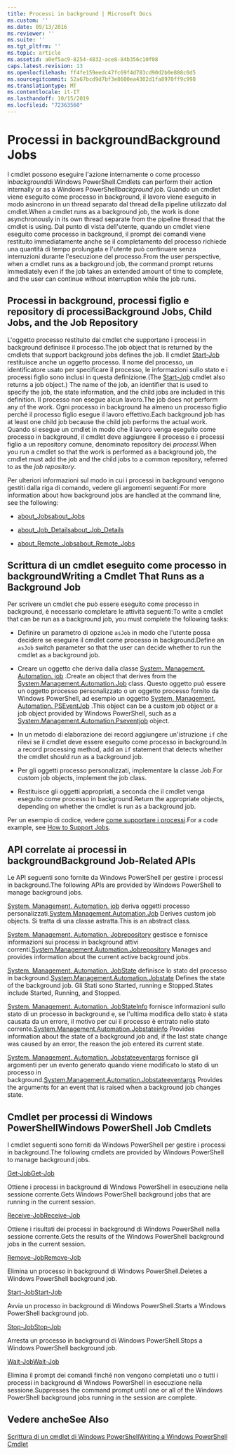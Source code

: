 ```yaml
---
title: Processi in background | Microsoft Docs
ms.custom: ''
ms.date: 09/13/2016
ms.reviewer: ''
ms.suite: ''
ms.tgt_pltfrm: ''
ms.topic: article
ms.assetid: a0ef5ac9-8254-4832-ace8-84b356c10f08
caps.latest.revision: 13
ms.openlocfilehash: ff4fe159eedc47fc69f4d783cd90d2b0e888c0d5
ms.sourcegitcommit: 52a67bcd9d7bf3e8600ea4302d1fa8970ff9c998
ms.translationtype: MT
ms.contentlocale: it-IT
ms.lasthandoff: 10/15/2019
ms.locfileid: "72363560"
---
```

# <a name="background-jobs"></a><span data-ttu-id="0ceba-102">Processi in background</span><span class="sxs-lookup"><span data-stu-id="0ceba-102">Background Jobs</span></span>

<span data-ttu-id="0ceba-103">I cmdlet possono eseguire l'azione internamente o come processo in*background*di Windows PowerShell.</span><span class="sxs-lookup"><span data-stu-id="0ceba-103">Cmdlets can perform their action internally or as a Windows PowerShell*background job*.</span></span> <span data-ttu-id="0ceba-104">Quando un cmdlet viene eseguito come processo in background, il lavoro viene eseguito in modo asincrono in un thread separato dal thread della pipeline utilizzato dal cmdlet.</span><span class="sxs-lookup"><span data-stu-id="0ceba-104">When a cmdlet runs as a background job, the work is done asynchronously in its own thread separate from the pipeline thread that the cmdlet is using.</span></span> <span data-ttu-id="0ceba-105">Dal punto di vista dell'utente, quando un cmdlet viene eseguito come processo in background, il prompt dei comandi viene restituito immediatamente anche se il completamento del processo richiede una quantità di tempo prolungata e l'utente può continuare senza interruzioni durante l'esecuzione del processo.</span><span class="sxs-lookup"><span data-stu-id="0ceba-105">From the user perspective, when a cmdlet runs as a background job, the command prompt returns immediately even if the job takes an extended amount of time to complete, and the user can continue without interruption while the job runs.</span></span>

## <a name="background-jobs-child-jobs-and-the-job-repository"></a><span data-ttu-id="0ceba-106">Processi in background, processi figlio e repository di processi</span><span class="sxs-lookup"><span data-stu-id="0ceba-106">Background Jobs, Child Jobs, and the Job Repository</span></span>

<span data-ttu-id="0ceba-107">L'oggetto processo restituito dai cmdlet che supportano i processi in background definisce il processo.</span><span class="sxs-lookup"><span data-stu-id="0ceba-107">The job object that is returned by the cmdlets that support background jobs defines the job.</span></span> <span data-ttu-id="0ceba-108">Il cmdlet [Start-Job](/powershell/module/Microsoft.PowerShell.Core/Start-Job) restituisce anche un oggetto processo. Il nome del processo, un identificatore usato per specificare il processo, le informazioni sullo stato e i processi figlio sono inclusi in questa definizione.</span><span class="sxs-lookup"><span data-stu-id="0ceba-108">(The [Start-Job](/powershell/module/Microsoft.PowerShell.Core/Start-Job) cmdlet also returns a job object.) The name of the job, an identifier that is used to specify the job, the state information, and the child jobs are included in this definition.</span></span> <span data-ttu-id="0ceba-109">Il processo non esegue alcun lavoro.</span><span class="sxs-lookup"><span data-stu-id="0ceba-109">The job does not perform any of the work.</span></span> <span data-ttu-id="0ceba-110">Ogni processo in background ha almeno un processo figlio perché il processo figlio esegue il lavoro effettivo.</span><span class="sxs-lookup"><span data-stu-id="0ceba-110">Each background job has at least one child job because the child job performs the actual work.</span></span> <span data-ttu-id="0ceba-111">Quando si esegue un cmdlet in modo che il lavoro venga eseguito come processo in background, il cmdlet deve aggiungere il processo e i processi figlio a un repository comune, denominato repository dei *processi*.</span><span class="sxs-lookup"><span data-stu-id="0ceba-111">When you run a cmdlet so that the work is performed as a background job, the cmdlet must add the job and the child jobs to a common repository, referred to as the *job repository*.</span></span>

<span data-ttu-id="0ceba-112">Per ulteriori informazioni sul modo in cui i processi in background vengono gestiti dalla riga di comando, vedere gli argomenti seguenti:</span><span class="sxs-lookup"><span data-stu-id="0ceba-112">For more information about how background jobs are handled at the command line, see the following:</span></span>

- [<span data-ttu-id="0ceba-113">about_Jobs</span><span class="sxs-lookup"><span data-stu-id="0ceba-113">about_Jobs</span></span>](/powershell/module/microsoft.powershell.core/about/about_jobs)

- [<span data-ttu-id="0ceba-114">about_Job_Details</span><span class="sxs-lookup"><span data-stu-id="0ceba-114">about_Job_Details</span></span>](/powershell/module/microsoft.powershell.core/about/about_job_details)

- [<span data-ttu-id="0ceba-115">about_Remote_Jobs</span><span class="sxs-lookup"><span data-stu-id="0ceba-115">about_Remote_Jobs</span></span>](/powershell/module/microsoft.powershell.core/about/about_remote_jobs)

## <a name="writing-a-cmdlet-that-runs-as-a-background-job"></a><span data-ttu-id="0ceba-116">Scrittura di un cmdlet eseguito come processo in background</span><span class="sxs-lookup"><span data-stu-id="0ceba-116">Writing a Cmdlet That Runs as a Background Job</span></span>

<span data-ttu-id="0ceba-117">Per scrivere un cmdlet che può essere eseguito come processo in background, è necessario completare le attività seguenti:</span><span class="sxs-lookup"><span data-stu-id="0ceba-117">To write a cmdlet that can be run as a background job, you must complete the following tasks:</span></span>

- <span data-ttu-id="0ceba-118">Definire un parametro di opzione `asJob` in modo che l'utente possa decidere se eseguire il cmdlet come processo in background.</span><span class="sxs-lookup"><span data-stu-id="0ceba-118">Define an `asJob` switch parameter so that the user can decide whether to run the cmdlet as a background job.</span></span>

- <span data-ttu-id="0ceba-119">Creare un oggetto che deriva dalla classe [System. Management. Automation. job](/dotnet/api/System.Management.Automation.Job) .</span><span class="sxs-lookup"><span data-stu-id="0ceba-119">Create an object that derives from the [System.Management.Automation.Job](/dotnet/api/System.Management.Automation.Job) class.</span></span> <span data-ttu-id="0ceba-120">Questo oggetto può essere un oggetto processo personalizzato o un oggetto processo fornito da Windows PowerShell, ad esempio un oggetto [System. Management. Automation. PSEventJob](/dotnet/api/System.Management.Automation.PSEventJob) .</span><span class="sxs-lookup"><span data-stu-id="0ceba-120">This object can be a custom job object or a job object provided by Windows PowerShell, such as a [System.Management.Automation.Pseventjob](/dotnet/api/System.Management.Automation.PSEventJob) object.</span></span>

- <span data-ttu-id="0ceba-121">In un metodo di elaborazione dei record aggiungere un'istruzione `if` che rilevi se il cmdlet deve essere eseguito come processo in background.</span><span class="sxs-lookup"><span data-stu-id="0ceba-121">In a record processing method, add an `if` statement that detects whether the cmdlet should run as a background job.</span></span>

- <span data-ttu-id="0ceba-122">Per gli oggetti processo personalizzati, implementare la classe Job.</span><span class="sxs-lookup"><span data-stu-id="0ceba-122">For custom job objects, implement the job class.</span></span>

- <span data-ttu-id="0ceba-123">Restituisce gli oggetti appropriati, a seconda che il cmdlet venga eseguito come processo in background.</span><span class="sxs-lookup"><span data-stu-id="0ceba-123">Return the appropriate objects, depending on whether the cmdlet is run as a background job.</span></span>

<span data-ttu-id="0ceba-124">Per un esempio di codice, vedere [come supportare i processi](./how-to-support-jobs.md).</span><span class="sxs-lookup"><span data-stu-id="0ceba-124">For a code example, see [How to Support Jobs](./how-to-support-jobs.md).</span></span>

## <a name="background-job-related-apis"></a><span data-ttu-id="0ceba-125">API correlate ai processi in background</span><span class="sxs-lookup"><span data-stu-id="0ceba-125">Background Job-Related APIs</span></span>

<span data-ttu-id="0ceba-126">Le API seguenti sono fornite da Windows PowerShell per gestire i processi in background.</span><span class="sxs-lookup"><span data-stu-id="0ceba-126">The following APIs are provided by Windows PowerShell to manage background jobs.</span></span>

<span data-ttu-id="0ceba-127">[System. Management. Automation. job](/dotnet/api/System.Management.Automation.Job) deriva oggetti processo personalizzati.</span><span class="sxs-lookup"><span data-stu-id="0ceba-127">[System.Management.Automation.Job](/dotnet/api/System.Management.Automation.Job) Derives custom job objects.</span></span> <span data-ttu-id="0ceba-128">Si tratta di una classe astratta.</span><span class="sxs-lookup"><span data-stu-id="0ceba-128">This is an abstract class.</span></span>

<span data-ttu-id="0ceba-129">[System. Management. Automation. Jobrepository](/dotnet/api/System.Management.Automation.JobRepository) gestisce e fornisce informazioni sui processi in background attivi correnti.</span><span class="sxs-lookup"><span data-stu-id="0ceba-129">[System.Management.Automation.Jobrepository](/dotnet/api/System.Management.Automation.JobRepository) Manages and provides information about the current active background jobs.</span></span>

<span data-ttu-id="0ceba-130">[System. Management. Automation. JobState](/dotnet/api/System.Management.Automation.JobState) definisce lo stato del processo in background.</span><span class="sxs-lookup"><span data-stu-id="0ceba-130">[System.Management.Automation.Jobstate](/dotnet/api/System.Management.Automation.JobState) Defines the state of the background job.</span></span> <span data-ttu-id="0ceba-131">Gli Stati sono Started, running e Stopped.</span><span class="sxs-lookup"><span data-stu-id="0ceba-131">States include Started, Running, and Stopped.</span></span>

<span data-ttu-id="0ceba-132">[System. Management. Automation. JobStateInfo](/dotnet/api/System.Management.Automation.JobStateInfo) fornisce informazioni sullo stato di un processo in background e, se l'ultima modifica dello stato è stata causata da un errore, il motivo per cui il processo è entrato nello stato corrente.</span><span class="sxs-lookup"><span data-stu-id="0ceba-132">[System.Management.Automation.Jobstateinfo](/dotnet/api/System.Management.Automation.JobStateInfo) Provides information about the state of a background job and, if the last state change was caused by an error, the reason the job entered its current state.</span></span>

<span data-ttu-id="0ceba-133">[System. Management. Automation. Jobstateeventargs](/dotnet/api/System.Management.Automation.JobStateEventArgs) fornisce gli argomenti per un evento generato quando viene modificato lo stato di un processo in background.</span><span class="sxs-lookup"><span data-stu-id="0ceba-133">[System.Management.Automation.Jobstateeventargs](/dotnet/api/System.Management.Automation.JobStateEventArgs) Provides the arguments for an event that is raised when a background job changes state.</span></span>

## <a name="windows-powershell-job-cmdlets"></a><span data-ttu-id="0ceba-134">Cmdlet per processi di Windows PowerShell</span><span class="sxs-lookup"><span data-stu-id="0ceba-134">Windows PowerShell Job Cmdlets</span></span>

<span data-ttu-id="0ceba-135">I cmdlet seguenti sono forniti da Windows PowerShell per gestire i processi in background.</span><span class="sxs-lookup"><span data-stu-id="0ceba-135">The following cmdlets are provided by Windows PowerShell to manage background jobs.</span></span>

[<span data-ttu-id="0ceba-136">Get-Job</span><span class="sxs-lookup"><span data-stu-id="0ceba-136">Get-Job</span></span>](/powershell/module/Microsoft.PowerShell.Core/Get-Job)

<span data-ttu-id="0ceba-137">Ottiene i processi in background di Windows PowerShell in esecuzione nella sessione corrente.</span><span class="sxs-lookup"><span data-stu-id="0ceba-137">Gets Windows PowerShell background jobs that are running in the current session.</span></span>

[<span data-ttu-id="0ceba-138">Receive-Job</span><span class="sxs-lookup"><span data-stu-id="0ceba-138">Receive-Job</span></span>](/powershell/module/Microsoft.PowerShell.Core/Receive-Job)

<span data-ttu-id="0ceba-139">Ottiene i risultati dei processi in background di Windows PowerShell nella sessione corrente.</span><span class="sxs-lookup"><span data-stu-id="0ceba-139">Gets the results of the Windows PowerShell background jobs in the current session.</span></span>

[<span data-ttu-id="0ceba-140">Remove-Job</span><span class="sxs-lookup"><span data-stu-id="0ceba-140">Remove-Job</span></span>](/powershell/module/Microsoft.PowerShell.Core/Remove-Job)

<span data-ttu-id="0ceba-141">Elimina un processo in background di Windows PowerShell.</span><span class="sxs-lookup"><span data-stu-id="0ceba-141">Deletes a Windows PowerShell background job.</span></span>

[<span data-ttu-id="0ceba-142">Start-Job</span><span class="sxs-lookup"><span data-stu-id="0ceba-142">Start-Job</span></span>](/powershell/module/Microsoft.PowerShell.Core/Start-Job)

<span data-ttu-id="0ceba-143">Avvia un processo in background di Windows PowerShell.</span><span class="sxs-lookup"><span data-stu-id="0ceba-143">Starts a Windows PowerShell background job.</span></span>

[<span data-ttu-id="0ceba-144">Stop-Job</span><span class="sxs-lookup"><span data-stu-id="0ceba-144">Stop-Job</span></span>](/powershell/module/Microsoft.PowerShell.Core/Stop-Job)

<span data-ttu-id="0ceba-145">Arresta un processo in background di Windows PowerShell.</span><span class="sxs-lookup"><span data-stu-id="0ceba-145">Stops a Windows PowerShell background job.</span></span>

[<span data-ttu-id="0ceba-146">Wait-Job</span><span class="sxs-lookup"><span data-stu-id="0ceba-146">Wait-Job</span></span>](/powershell/module/Microsoft.PowerShell.Core/Wait-Job)

<span data-ttu-id="0ceba-147">Elimina il prompt dei comandi finché non vengono completati uno o tutti i processi in background di Windows PowerShell in esecuzione nella sessione.</span><span class="sxs-lookup"><span data-stu-id="0ceba-147">Suppresses the command prompt until one or all of the Windows PowerShell background jobs running in the session are complete.</span></span>

## <a name="see-also"></a><span data-ttu-id="0ceba-148">Vedere anche</span><span class="sxs-lookup"><span data-stu-id="0ceba-148">See Also</span></span>

[<span data-ttu-id="0ceba-149">Scrittura di un cmdlet di Windows PowerShell</span><span class="sxs-lookup"><span data-stu-id="0ceba-149">Writing a Windows PowerShell Cmdlet</span></span>](./writing-a-windows-powershell-cmdlet.md)
